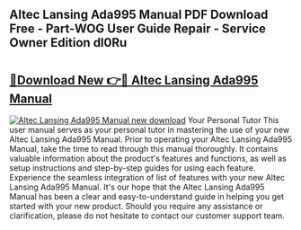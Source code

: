 ## Altec Lansing Ada995 Manual PDF Download Free - Part-WOG User Guide Repair - Service Owner Edition dl0Ru

# <h2><a href="http://bc34988.oget.top/?id=Altec+Lansing+Ada995+Manual">🔗Download New 👉🔴 Altec Lansing Ada995 Manual</a></h2>

[![Altec Lansing Ada995 Manual new download](https://i.imgur.com/5g1atiW.png)](http://bc34988.oget.top/?id=Altec+Lansing+Ada995+Manual)
Your Personal Tutor This user manual serves as your personal tutor in mastering the use of your new Altec Lansing Ada995 Manual. Prior to operating your Altec Lansing Ada995 Manual, take the time to read through this manual thoroughly. It contains valuable information about the product's features and functions, as well as setup instructions and step-by-step guides for using each feature. Experience the seamless integration of list of features with your new Altec Lansing Ada995 Manual. It's our hope that the Altec Lansing Ada995 Manual has been a clear and easy-to-understand guide in helping you get started with your new product. Should you require any assistance or clarification, please do not hesitate to contact our customer support team.
